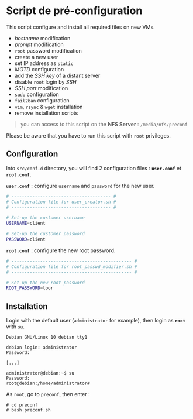 # Script de pré-configuration

This script configure and install all required files on new VMs.

- *hostname* modification
- *prompt* modification
- `root` password modification
- create a new user
- set IP address as `static`
- *MOTD* configuration
- add the *SSH key* of a distant server
- disable `root` login by *SSH*
- *SSH port* modification
- `sudo` configuration
- `fail2ban` configuration
- `vim`, `rsync` & `wget` installation
- remove installation scripts 

> you can access to this script on the **NFS Server** : `/media/nfs/preconf`

Please be aware that you have to run this script with `root` privileges.

## Configuration

Into `src/conf.d` directory, you will find 2 configuration files : **`user.conf`** et **`root.conf`**.

**`user.conf`** : configure `username` and `password` for the new user.
```bash
# -------------------------------------- #
# Configuration file for user_creator.sh #
# -------------------------------------- #

# Set-up the customer username
USERNAME=client

# Set-up the customer password
PASSWORD=client
```

**`root.conf`** : configure the new root password.
```bash
# ---------------------------------------------- #
# Configuration file for root_passwd_modifier.sh #
# ---------------------------------------------- #

# Set-up the new root password
ROOT_PASSWORD=toor
```

## Installation

Login with the default user (`administrator` for example), then login as **`root`** with `su`.
```
Debian GNU/Linux 10 debian tty1

debian login: administrator
Password:

[...]

administrator@debian:~$ su
Password:
root@debian:/home/administrator#
```

As `root`, go to `preconf`, then enter :
```console
# cd preconf
# bash preconf.sh
```